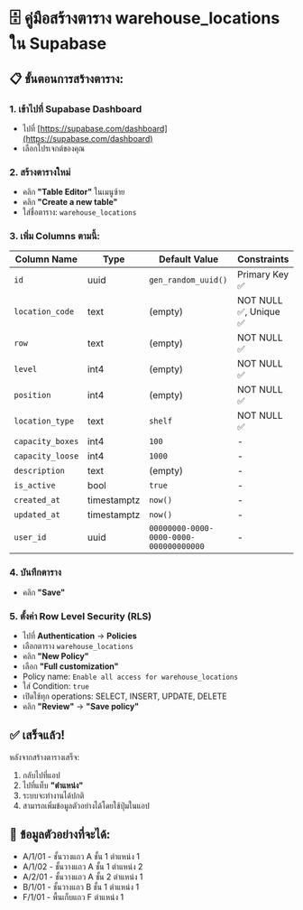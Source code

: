 # 🗄️ คู่มือสร้างตาราง warehouse_locations ใน Supabase

## 📋 ขั้นตอนการสร้างตาราง:

### 1. เข้าไปที่ Supabase Dashboard
- ไปที่ [https://supabase.com/dashboard](https://supabase.com/dashboard)
- เลือกโปรเจกต์ของคุณ

### 2. สร้างตารางใหม่
- คลิก **"Table Editor"** ในเมนูซ้าย
- คลิก **"Create a new table"**
- ใส่ชื่อตาราง: `warehouse_locations`

### 3. เพิ่ม Columns ตามนี้:

| Column Name | Type | Default Value | Constraints |
|-------------|------|---------------|-------------|
| `id` | uuid | `gen_random_uuid()` | Primary Key ✅ |
| `location_code` | text | (empty) | NOT NULL ✅, Unique ✅ |
| `row` | text | (empty) | NOT NULL ✅ |
| `level` | int4 | (empty) | NOT NULL ✅ |
| `position` | int4 | (empty) | NOT NULL ✅ |
| `location_type` | text | `shelf` | NOT NULL ✅ |
| `capacity_boxes` | int4 | `100` | - |
| `capacity_loose` | int4 | `1000` | - |
| `description` | text | (empty) | - |
| `is_active` | bool | `true` | - |
| `created_at` | timestamptz | `now()` | - |
| `updated_at` | timestamptz | `now()` | - |
| `user_id` | uuid | `00000000-0000-0000-0000-000000000000` | - |

### 4. บันทึกตาราง
- คลิก **"Save"**

### 5. ตั้งค่า Row Level Security (RLS)
- ไปที่ **Authentication** → **Policies**
- เลือกตาราง `warehouse_locations`
- คลิก **"New Policy"**
- เลือก **"Full customization"**
- Policy name: `Enable all access for warehouse_locations`
- ใส่ Condition: `true`
- เปิดใช้ทุก operations: SELECT, INSERT, UPDATE, DELETE
- คลิก **"Review"** → **"Save policy"**

## ✅ เสร็จแล้ว!

หลังจากสร้างตารางเสร็จ:
1. กลับไปที่แอป
2. ไปที่แท็บ **"ตำแหน่ง"**
3. ระบบจะทำงานได้ปกติ
4. สามารถเพิ่มข้อมูลตัวอย่างได้โดยใช้ปุ่มในแอป

## 🎯 ข้อมูลตัวอย่างที่จะได้:
- A/1/01 - ชั้นวางแถว A ชั้น 1 ตำแหน่ง 1
- A/1/02 - ชั้นวางแถว A ชั้น 1 ตำแหน่ง 2
- A/2/01 - ชั้นวางแถว A ชั้น 2 ตำแหน่ง 1
- B/1/01 - ชั้นวางแถว B ชั้น 1 ตำแหน่ง 1
- F/1/01 - พื้นเก็บแถว F ตำแหน่ง 1